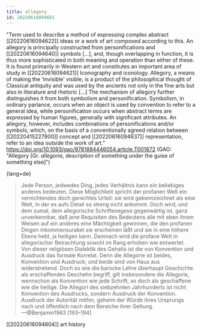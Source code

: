 ```yaml
---
title: allegory
id: 20220616094601
---
```


"Term used to describe a method of expressing complex abstract [[20220616094622]] ideas or a work of art composed according to this. An allegory is principally constructed from personifications and [[20220616094640]] symbols [...], and, though overlapping in function, it is thus more sophisticated in both meaning and operation than either of these. It is found primarily in Western art and constitutes an important area of study in [[20220616094621]] Iconography and iconology.
Allegory, a means of making the ‘invisible’ visible, is a product of the philosophical thought of Classical antiquity and was used by the ancients not only in the fine arts but also in literature and rhetoric [...]
The mechanism of allegory further distinguishes it from both symbolism and personification. Symbolism, in ordinary parlance, occurs when an object is used by convention to refer to a general idea, while personification occurs when abstract terms are expressed by human figures, generally with significant attributes. An allegory, however, includes combinations of personifications and/or symbols, which, on the basis of a conventionally agreed relation between [[20220415227900]] concept and [[20220616094637]] representation, refer to an idea outside the work of art."
https://doi.org/10.1093/gao/9781884446054.article.T001872 (GAO: "Allegory [Gr. *allegoria*, description of something under the guise of something else]")

{lang=de}
> Jede Person, jedwedes Ding, jedes Verhältnis kann ein beliebiges anderes bedeuten. Diese Möglichkeit spricht der profanen Welt ein vernichtendes doch gerechtes Urteil: sie wird gekennzeichnet als eine Welt, in der es aufs Detail so streng nicht ankommt. Doch wird, und dem zumal, dem allegorische Schriftexegese gegenwärtig ist, ganz unverkennbar, daß jene Requisiten des Bedeutens alle mit eben ihrem Weisen auf ein anderes eine Mächtigkeit gewinnen, die den profanen Dingen inkommensurabel sie erscheinen läßt und sie in eine höhere Ebene hebt, ja heiligen kann. Demnach wird die profane Welt in allegorischer Betrachtung sowohl im Rang erhoben wie entwertet. Von dieser religiösen Dialektik des Gehalts ist die von Konvention und Ausdruck das formale Korrelat. Denn die Allegorie ist beides, Konvention und Ausdruck; und beide sind von Haus aus widerstreitend. Doch so wie die barocke Lehre überhaupt Geschichte als erschaffendes Geschehn begriff, gilt insbesondere die Allegorie, wennschon als Konvention wie jede Schrift, so doch als geschaffene wie die heilige. Die Allegori des siebzehnten Jahrhunderts ist nicht Konvention des Ausdrucks, sondern Ausdruck der Konvention. Ausdruck der Autorität mithin, geheim der Würde ihres Ursprungs nach und öffentlich nach dem Bereiche ihrer Geltung.  
—@Benjamin1963 [193–194]

[[20220616094604]] art history
